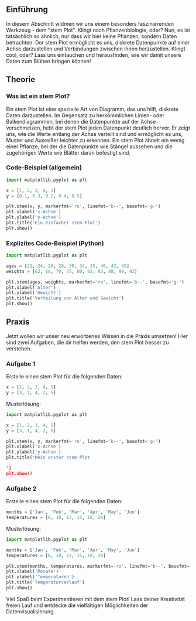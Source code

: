 ## Einführung
In diesem Abschnitt widmen wir uns einem besonders faszinierenden Werkzeug - dem "stem Plot". Klingt nach Pflanzenbiologie, oder? Nun, es ist tatsächlich so ähnlich, nur dass wir hier keine Pflanzen, sondern Daten betrachten. Der stem Plot ermöglicht es uns, diskrete Datenpunkte auf einer Achse darzustellen und Verbindungen zwischen ihnen herzustellen. Klingt cool, oder? Lass uns eintauchen und herausfinden, wie wir damit unsere Daten zum Blühen bringen können!

## Theorie

### Was ist ein stem Plot?
Ein stem Plot ist eine spezielle Art von Diagramm, das uns hilft, diskrete Daten darzustellen. Im Gegensatz zu herkömmlichen Linien- oder Balkendiagrammen, bei denen die Datenpunkte auf der Achse verschmelzen, hebt der stem Plot jeden Datenpunkt deutlich hervor. Er zeigt uns, wie die Werte entlang der Achse verteilt sind und ermöglicht es uns, Muster und Ausreißer leichter zu erkennen. Ein stem Plot ähnelt ein wenig einer Pflanze, bei der die Datenpunkte wie Stängel aussehen und die zugehörigen Werte wie Blätter daran befestigt sind.

### Code-Beispiel (allgemein)
```python
import matplotlib.pyplot as plt

x = [1, 2, 3, 4, 5]
y = [0.1, 0.3, 0.2, 0.4, 0.5]

plt.stem(x, y, markerfmt='ro', linefmt='b--', basefmt='g-')
plt.xlabel('x-Achse')
plt.ylabel('y-Achse')
plt.title('Ein einfacher stem Plot')
plt.show()
```

### Explizites Code-Beispiel (Python)
```python
import matplotlib.pyplot as plt

ages = [21, 24, 26, 28, 30, 34, 35, 40, 42, 45]
weights = [62, 68, 70, 75, 80, 82, 83, 88, 90, 92]

plt.stem(ages, weights, markerfmt='ro', linefmt='b--', basefmt='g-')
plt.xlabel('Alter')
plt.ylabel('Gewicht')
plt.title('Verteilung von Alter und Gewicht')
plt.show()
```

## Praxis
Jetzt wollen wir unser neu erworbenes Wissen in die Praxis umsetzen! Hier sind zwei Aufgaben, die dir helfen werden, den stem Plot besser zu verstehen.

### Aufgabe 1
Erstelle einen stem Plot für die folgenden Daten:
```python
x = [1, 2, 3, 4, 5]
y = [3, 1, 4, 2, 5]
```

Musterlösung:
```python
import matplotlib.pyplot as plt

x = [1, 2, 3, 4, 5]
y = [3, 1, 4, 2, 5]

plt.stem(x, y, markerfmt='ro', linefmt='b--', basefmt='g-')
plt.xlabel('x-Achse')
plt.ylabel('y-Achse')
plt.title('Mein erster stem Plot

')
plt.show()
```

### Aufgabe 2
Erstelle einen stem Plot für die folgenden Daten:
```python
months = ['Jan', 'Feb', 'Mar', 'Apr', 'May', 'Jun']
temperatures = [8, 10, 12, 15, 18, 20]
```

Musterlösung:
```python
import matplotlib.pyplot as plt

months = ['Jan', 'Feb', 'Mar', 'Apr', 'May', 'Jun']
temperatures = [8, 10, 12, 15, 18, 20]

plt.stem(months, temperatures, markerfmt='ro', linefmt='b--', basefmt='g-')
plt.xlabel('Monate')
plt.ylabel('Temperaturen')
plt.title('Temperaturverlauf')
plt.show()
```

Viel Spaß beim Experimentieren mit dem stem Plot! Lass deiner Kreativität freien Lauf und entdecke die vielfältigen Möglichkeiten der Datenvisualisierung.